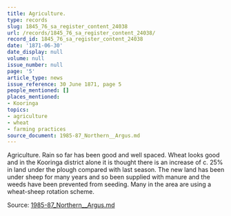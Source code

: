 ```yaml
---
title: Agriculture.
type: records
slug: 1845_76_sa_register_content_24038
url: /records/1845_76_sa_register_content_24038/
record_id: 1845_76_sa_register_content_24038
date: '1871-06-30'
date_display: null
volume: null
issue_number: null
page: '5'
article_type: news
issue_reference: 30 June 1871, page 5
people_mentioned: []
places_mentioned:
- Kooringa
topics:
- agriculture
- wheat
- farming practices
source_document: 1985-87_Northern__Argus.md
---
```


Agriculture.  Rain so far has been good and well spaced.  Wheat looks good and in the Kooringa district alone it is thought there is an increase of c. 25% in land under the plough compared with last season.  The new land has been under sheep for many years and so been supplied with manure and the weeds have been prevented from seeding.  Many in the area are using a wheat-sheep rotation scheme.

Source: [1985-87_Northern__Argus.md](/downloads/markdown/1985-87_Northern__Argus.md)
